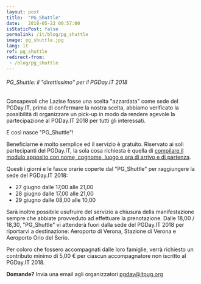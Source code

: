 ```yaml
---
layout: post
title:  "PG_Shuttle"
date:   2018-05-22 00:57:00
isStaticPost: false
permalink: /it/blog/pg_shuttle
image: pg_shuttle.jpg
lang: it
ref: pg_shuttle
redirect-from:
 - /blog/pg_shuttle
---
```


<h6>PG_Shuttle: il "direttissimo" per il PGDay.IT 2018</h6>

Consapevoli che Lazise fosse una scelta "azzardata" come sede del PGDay.IT, prima di confermare la nostra scelta, abbiamo verificato la possibilità di organizzare un pick-up in modo da rendere agevole la partecipazione al PGDay.IT 2018 per tutti gli interessati.

E così nasce "PG_Shuttle"!

Beneficiarne è molto semplice ed il servizio è gratuito. Riservato ai soli partecipanti del PGDay.IT, la sola cosa richiesta è quella di [compilare il modulo apposito con nome, cognome, luogo e ora di arrivo e di partenza](https://docs.google.com/forms/d/e/1FAIpQLSfcysiZlJ2rT7LsV8kU0AG8DvxD1M2WAhAjjcR1E2rhNfHI3A/viewform).

Questi i giorni e le fasce orarie coperte dal "PG_Shuttle" per raggiungere la sede del PGDay.IT 2018:

* 27 giugno dalle 17,00 alle 21,00
* 28 giugno dalle 17,00 alle 21,00
* 29 giugno dalle 08,00 alle 10,00

Sarà inoltre possibile usufruire del servizio a chiusura della manifestazione sempre che abbiate provveduto ad effettuare la prenotazione. Dalle 18,00 / 18,30, "PG_Shuttle" vi attenderà fuori dalla sede del PGDay.IT 2018 per riportarvi a destinazione: Aeroporto di Verona, Stazione di Verona e Aeroporto Orio del Serio.

Per coloro che fossero accompagnati dalle loro famiglie, verrà richiesto un contributo minimo di 5,00 € per ciascun accompagnatore non iscritto al PGDay.IT 2018.

**Domande?** Invia una email agli organizzatori [pgday@itpug.org](mailto:pgday@itpug.org)
